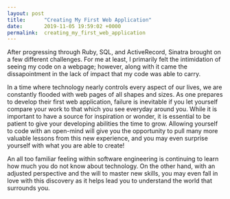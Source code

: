 ```yaml
---
layout: post
title:      "Creating My First Web Application"
date:       2019-11-05 19:59:02 +0000
permalink:  creating_my_first_web_application
---
```



After progressing through Ruby, SQL, and ActiveRecord, Sinatra brought on a few different challenges. For me at least, I primarily felt the intimidation of seeing my code on a webpage; however, along with it came the dissapointment in the lack of impact that my code was able to carry.

In a time where technology nearly controls every aspect of our lives, we are constantly flooded with web pages of all shapes and sizes. As one prepares to develop their first web application, failure is inevitable if you let yourself compare your work to that which you see everyday around you. While it is important to have a source for inspiration or wonder, it is essential to be patient to give your developing abilities the time to grow. Allowing yourself to code with an open-mind will give you the opportunity to pull many more valuable lessons from this new experience, and you may even surprise yourself with what you are able to create!

An all too familiar feeling within software engineering is continuing to learn how much you do not know about technology. On the other hand, with an adjusted perspective and the will to master new skills, you may even fall in love with this discovery as it helps lead you to understand the world that surrounds you.
